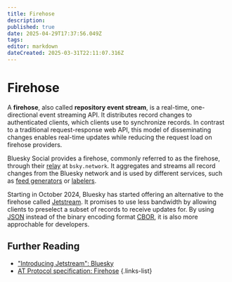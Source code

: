 ```yaml
---
title: Firehose
description: 
published: true
date: 2025-04-29T17:37:56.049Z
tags: 
editor: markdown
dateCreated: 2025-03-31T22:11:07.316Z
---
```


# Firehose
A **firehose**, also called **repository event stream**, is a real-time, one-directional event streaming API. It distributes record changes to authenticated clients, which clients use to synchronize records. In contrast to a traditional request-response web API, this model of disseminating changes enables real-time updates while reducing the request load on firehose providers.

Bluesky Social provides a firehose, commonly referred to as the firehose, through their [relay](/en/wiki/reference/core-architecture/relay) at `bsky.network`. It aggregates and streams all record changes from the Bluesky network and is used by different services, such as [feed generators](/en/wiki/reference/opinionated-services/feed-generators) or [labelers](/en/wiki/reference/opinionated-services/labelers).

Starting in October 2024, Bluesky has started offering an alternative to the firehose called [Jetstream](/en/wiki/reference/networking/jetstream). It promises to use less bandwidth by allowing clients to preselect a subset of records to receive updates for. By using [JSON](https://en.wikipedia.org/wiki/JSON) instead of the binary encoding format [CBOR](/en/wiki/reference/data/dag-cbor), it is also more approchable for developers.

## Further Reading
- ["Introducing Jetstream": Bluesky](https://docs.bsky.app/blog/jetstream)
- [AT Protocol specification: Firehose](https://atproto.com/specs/sync#firehose)
{.links-list}
